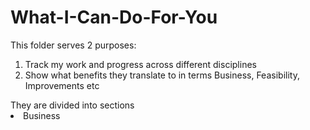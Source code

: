 # What-I-Can-Do-For-You
This folder serves 2 purposes:
<ol>
<li> Track my work and progress across different disciplines</li>
<li> Show what benefits they translate to in terms Business, Feasibility, Improvements etc </li>
</ol>
They are divided into sections 
<li> Business
